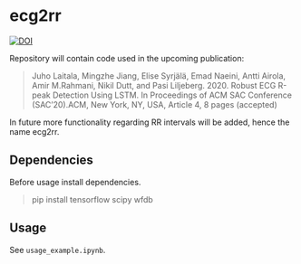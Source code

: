 # ecg2rr
[![DOI](https://zenodo.org/badge/216735595.svg)](https://zenodo.org/badge/latestdoi/216735595)


Repository will contain code used in the upcoming publication:

> Juho Laitala, Mingzhe Jiang, Elise Syrjälä, Emad Naeini, Antti Airola, Amir M.Rahmani, Nikil Dutt, and Pasi Liljeberg. 2020. Robust ECG R-peak Detection Using LSTM. In Proceedings of ACM SAC Conference (SAC’20).ACM, New York, NY, USA, Article 4, 8 pages (accepted)

In future more functionality regarding RR intervals will be added, hence the name ecg2rr.

## Dependencies

Before usage install dependencies.

> pip install tensorflow scipy wfdb

## Usage

See `usage_example.ipynb`.


